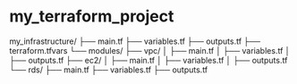 # my_terraform_project

my_infrastructure/
├── main.tf
├── variables.tf
├── outputs.tf
├── terraform.tfvars
└── modules/
    ├── vpc/
    │   ├── main.tf
    │   ├── variables.tf
    │   ├── outputs.tf
    ├── ec2/
    │   ├── main.tf
    │   ├── variables.tf
    │   ├── outputs.tf
    └── rds/
        ├── main.tf
        ├── variables.tf
        ├── outputs.tf
